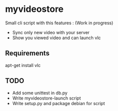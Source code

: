 myvideostore
============

Small cli script with this features : (Work in progress)
  * Sync only new video with your server
  * Show you viewed video and can launch vlc


Requirements
-------------

  apt-get install vlc


TODO
-----
  * Add some unittest in db.py
  * Write myvideostore-launch script
  * Write setup.py and package debian for script
